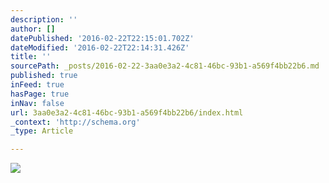 ```yaml
---
description: ''
author: []
datePublished: '2016-02-22T22:15:01.702Z'
dateModified: '2016-02-22T22:14:31.426Z'
title: ''
sourcePath: _posts/2016-02-22-3aa0e3a2-4c81-46bc-93b1-a569f4bb22b6.md
published: true
inFeed: true
hasPage: true
inNav: false
url: 3aa0e3a2-4c81-46bc-93b1-a569f4bb22b6/index.html
_context: 'http://schema.org'
_type: Article

---
```

![](https://the-grid-user-content.s3-us-west-2.amazonaws.com/2eb9039c-7354-4435-83f6-e5b087cfcb4e.png)